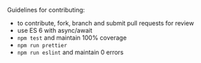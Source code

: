 Guidelines for contributing:
- to contribute, fork, branch and submit pull requests for review
- use ES 6 with async/await
- `npm test` and maintain 100% coverage
- `npm run prettier`
- `npm run eslint` and maintain 0 errors

